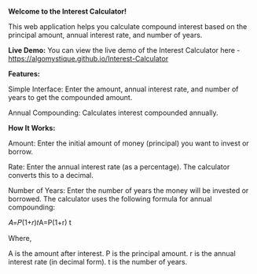 
**Welcome to the Interest Calculator!**

This web application helps you calculate compound interest based on the principal amount, annual interest rate, and number of years.

**Live Demo:** You can view the live demo of the Interest Calculator here - https://algomystique.github.io/Interest-Calculator

**Features:**

Simple Interface: Enter the amount, annual interest rate, and number of years to get the compounded amount.

Annual Compounding: Calculates interest compounded annually.

**How It Works:**

Amount: Enter the initial amount of money (principal) you want to invest or borrow.

Rate: Enter the annual interest rate (as a percentage). The calculator converts this to a decimal.

Number of Years: Enter the number of years the money will be invested or borrowed.
The calculator uses the following formula for annual compounding:

𝐴=𝑃(1+𝑟)𝑡A=P(1+r) t
 
Where,

A is the amount after interest.
P is the principal amount.
r is the annual interest rate (in decimal form).
t is the number of years.

